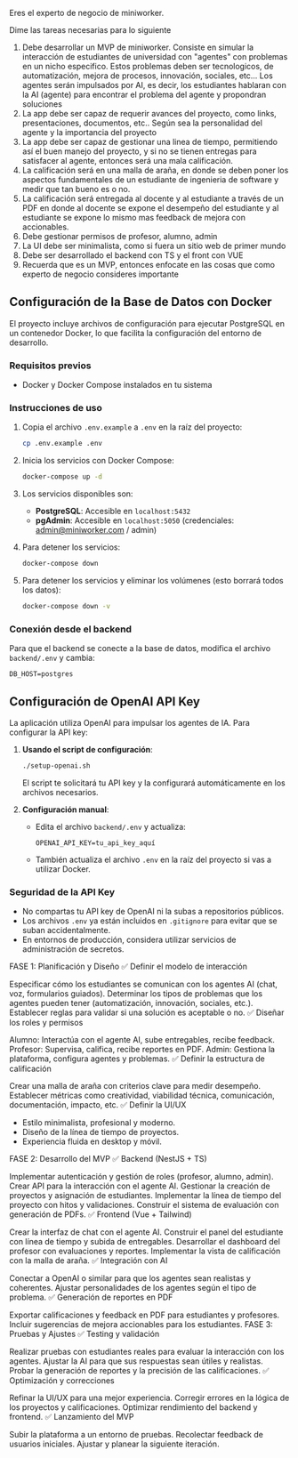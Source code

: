 Eres el experto de negocio de miniworker.

Dime las tareas necesarias para lo siguiente

1. Debe desarrollar un MVP de miniworker. Consiste en simular la interacción de estudiantes de universidad con "agentes" con problemas en un nicho especifico. Estos problemas deben ser tecnologicos, de automatización, mejora de procesos, innovación, sociales, etc... Los agentes serán impulsados por AI, es decir, los estudiantes hablaran con la AI (agente) para encontrar el problema del agente y propondran soluciones
2. La app debe ser capaz de requerir avances del proyecto, como links, presentaciones, documentos, etc.. Según sea la personalidad del agente y la importancia del proyecto
3. La app debe ser capaz de gestionar una linea de tiempo, permitiendo así el buen manejo del proyecto, y si no se tienen entregas para satisfacer al agente, entonces será una mala calificación.
4. La calificación será en una malla de araña, en donde se deben poner los aspectos fundamentales de un estudiante de ingenieria de software y medir que tan bueno es o no.
5. La calificación será entregada al docente y al estudiante a través de un PDF en donde al docente se expone el desempeño del estudiante y al estudiante se expone lo mismo mas feedback de mejora con accionables.
6. Debe gestionar permisos de profesor, alumno, admin
7. La UI debe ser minimalista, como si fuera un sitio web de primer mundo
8. Debe ser desarrollado el backend con TS y el front con VUE
9. Recuerda que es un MVP, entonces enfocate en las cosas que como experto de negocio consideres importante

## Configuración de la Base de Datos con Docker

El proyecto incluye archivos de configuración para ejecutar PostgreSQL en un contenedor Docker, lo que facilita la configuración del entorno de desarrollo.

### Requisitos previos
- Docker y Docker Compose instalados en tu sistema

### Instrucciones de uso

1. Copia el archivo `.env.example` a `.env` en la raíz del proyecto:
   ```bash
   cp .env.example .env
   ```

2. Inicia los servicios con Docker Compose:
   ```bash
   docker-compose up -d
   ```

3. Los servicios disponibles son:
   - **PostgreSQL**: Accesible en `localhost:5432`
   - **pgAdmin**: Accesible en `localhost:5050` (credenciales: admin@miniworker.com / admin)

4. Para detener los servicios:
   ```bash
   docker-compose down
   ```

5. Para detener los servicios y eliminar los volúmenes (esto borrará todos los datos):
   ```bash
   docker-compose down -v
   ```

### Conexión desde el backend

Para que el backend se conecte a la base de datos, modifica el archivo `backend/.env` y cambia:
```
DB_HOST=postgres
```

## Configuración de OpenAI API Key

La aplicación utiliza OpenAI para impulsar los agentes de IA. Para configurar la API key:

1. **Usando el script de configuración**:
   ```bash
   ./setup-openai.sh
   ```
   El script te solicitará tu API key y la configurará automáticamente en los archivos necesarios.

2. **Configuración manual**:
   - Edita el archivo `backend/.env` y actualiza:
     ```
     OPENAI_API_KEY=tu_api_key_aquí
     ```
   - También actualiza el archivo `.env` en la raíz del proyecto si vas a utilizar Docker.

### Seguridad de la API Key

- No compartas tu API key de OpenAI ni la subas a repositorios públicos.
- Los archivos `.env` ya están incluidos en `.gitignore` para evitar que se suban accidentalmente.
- En entornos de producción, considera utilizar servicios de administración de secretos.

FASE 1: Planificación y Diseño
✅ Definir el modelo de interacción

Especificar cómo los estudiantes se comunican con los agentes AI (chat, voz, formularios guiados).
Determinar los tipos de problemas que los agentes pueden tener (automatización, innovación, sociales, etc.).
Establecer reglas para validar si una solución es aceptable o no.
✅ Diseñar los roles y permisos

Alumno: Interactúa con el agente AI, sube entregables, recibe feedback.
Profesor: Supervisa, califica, recibe reportes en PDF.
Admin: Gestiona la plataforma, configura agentes y problemas.
✅ Definir la estructura de calificación

Crear una malla de araña con criterios clave para medir desempeño.
Establecer métricas como creatividad, viabilidad técnica, comunicación, documentación, impacto, etc.
✅ Definir la UI/UX

- Estilo minimalista, profesional y moderno.
- Diseño de la línea de tiempo de proyectos.
- Experiencia fluida en desktop y móvil.


FASE 2: Desarrollo del MVP
✅ Backend (NestJS + TS)

Implementar autenticación y gestión de roles (profesor, alumno, admin).
Crear API para la interacción con el agente AI.
Gestionar la creación de proyectos y asignación de estudiantes.
Implementar la línea de tiempo del proyecto con hitos y validaciones.
Construir el sistema de evaluación con generación de PDFs.
✅ Frontend (Vue + Tailwind)

Crear la interfaz de chat con el agente AI.
Construir el panel del estudiante con línea de tiempo y subida de entregables.
Desarrollar el dashboard del profesor con evaluaciones y reportes.
Implementar la vista de calificación con la malla de araña.
✅ Integración con AI

Conectar a OpenAI o similar para que los agentes sean realistas y coherentes.
Ajustar personalidades de los agentes según el tipo de problema.
✅ Generación de reportes en PDF

Exportar calificaciones y feedback en PDF para estudiantes y profesores.
Incluir sugerencias de mejora accionables para los estudiantes.
FASE 3: Pruebas y Ajustes
✅ Testing y validación

Realizar pruebas con estudiantes reales para evaluar la interacción con los agentes.
Ajustar la AI para que sus respuestas sean útiles y realistas.
Probar la generación de reportes y la precisión de las calificaciones.
✅ Optimización y correcciones

Refinar la UI/UX para una mejor experiencia.
Corregir errores en la lógica de los proyectos y calificaciones.
Optimizar rendimiento del backend y frontend.
✅ Lanzamiento del MVP

Subir la plataforma a un entorno de pruebas.
Recolectar feedback de usuarios iniciales.
Ajustar y planear la siguiente iteración.